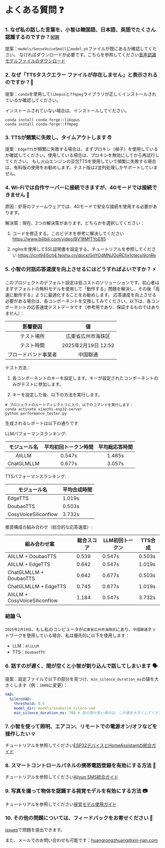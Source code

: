 # よくある質問 ❓

### 1. なぜ私の話した言葉を、小智は韓国語、日本語、英語でたくさん認識するのですか？🇰🇷

提案：`models/SenseVoiceSmall`に`model.pt`ファイルが既にあるか確認してください。
なければダウンロードが必要です。こちらを参照してください[音声認識モデルファイルのダウンロード](Deployment.md#モデルファイル)

### 2. なぜ「TTSタスクエラー ファイルが存在しません」と表示されるのですか？📁

提案：`conda`を使用して`libopus`と`ffmpeg`ライブラリが正しくインストールされているか確認してください。

インストールされていない場合は、インストールしてください。

```
conda install conda-forge::libopus
conda install conda-forge::ffmpeg
```

### 3. TTSが頻繁に失敗し、タイムアウトします ⏰

提案：`EdgeTTS`が頻繁に失敗する場合は、まずプロキシ（梯子）を使用しているか確認してください。使用している場合は、プロキシを無効にしてから再試行してください。
もし火山エンジンの豆包TTSを使用していて頻繁に失敗する場合は、有料版の使用をお勧めします。テスト版は2並列処理しかサポートしていません。

### 4. Wi-Fiでは自作サーバーに接続できますが、4Gモードでは接続できません 🔐

原因：虾哥のファームウェアでは、4Gモードで安全な接続を使用する必要があります。

解決策：現在、2つの解決策があります。どちらかを選択してください：

1. コードを修正する。このビデオを参考に解決してください https://www.bilibili.com/video/BV18MfTYoE85

2. nginxを使用してSSL証明書を設定する。チュートリアルを参照してください https://icnt94i5ctj4.feishu.cn/docx/GnYOdMNJOoRCljx1ctecsj9cnRe

### 5. 小智の対話応答速度を向上させるにはどうすればよいですか？ ⚡

このプロジェクトのデフォルト設定は低コストのソリューションです。初心者はまずデフォルトの無料モデルを使用して「動作する」問題を解決し、その後「高速に動作する」ように最適化することをお勧めします。
応答速度を向上させる必要がある場合は、各コンポーネントを交換してみてください。以下は、各コンポーネントの応答速度テストデータです（参考用であり、保証するものではありません）：

| 影響要因 | 値 |
|:---:|:---:|
| テスト場所 | 広東省広州市海珠区 |
| テスト時間 | 2025年2月19日 12:52 |
| ブロードバンド事業者 | 中国聯通 |

テスト方法：

1. 各コンポーネントのキーを設定します。キーが設定されたコンポーネントのみがテストに参加します。

2. キーを設定した後、以下の方法を実行します。

```
# プロジェクトのルートディレクトリに入り、以下のコマンドを実行します：
conda activate xiaozhi-esp32-server
python performance_tester.py
```

生成されるレポートは以下の通りです

LLMパフォーマンスランキング:

| モジュール名 | 平均初回トークン時間 | 平均総応答時間 |
|:---:|:---:|:---:|
| AliLLM | 0.547s | 1.485s |
| ChatGLMLLM | 0.677s | 3.057s |

TTSパフォーマンスランキング:

| モジュール名 | 平均合成時間 |
|---|---|
| EdgeTTS | 1.019s |
| DoubaoTTS | 0.503s |
| CosyVoiceSiliconflow | 3.732s |

推奨構成の組み合わせ（総合的な応答速度）:

| 組み合わせ案 | 総合スコア | LLM初回トークン | TTS合成 |
|---|---|---|---|
| AliLLM + DoubaoTTS | 0.539 | 0.547s | 0.503s |
| AliLLM + EdgeTTS | 0.642 | 0.547s | 1.019s |
| ChatGLMLLM + DoubaoTTS | 0.642 | 0.677s | 0.503s |
| ChatGLMLLM + EdgeTTS | 0.745 | 0.677s | 1.019s |
| AliLLM + CosyVoiceSiliconflow | 1.184 | 0.547s | 3.732s |

### 結論 🔍

`2025年2月19日`、もし私のコンピュータが`広東省広州市海珠区`にあり、`中国聯通`ネットワークを使用している場合、私は優先的に以下を使用します：

- LLM：`AliLLM`
- TTS：`DoubaoTTS`

### 6. 話すのが遅く、間が空くと小智が割り込んで話してしまいます 🗣️

提案：設定ファイルで以下の部分を見つけ、`min_silence_duration_ms`の値を大きくします（例：`1000`に変更）：

```yaml
VAD:
  SileroVAD:
    threshold: 0.5
    model_dir: models/snakers4_silero-vad
    min_silence_duration_ms: 700 # 話の間が長い場合は、この値を大きくしてください
```

### 7. 小智を使って照明、エアコン、リモートでの電源オン/オフなどを操作したい 💡

チュートリアルを参照してください[ESP32デバイスとHomeAssistantの統合ガイド](./homeassistant-integration.md)

### 8. スマートコントロールパネルの携帯電話登録を有効にする方法 📱

チュートリアルを参照してください[Aliyun SMS統合ガイド](./ali-sms-integration.md)

### 9. 写真を撮って物体を認識する視覚モデルを有効にする方法 📷

チュートリアルを参照してください[視覚モデル使用ガイド](./mcp-vision-integration.md)

### 10. その他の問題については、フィードバックをお寄せください 💬

[issues](https://github.com/xinnan-tech/xiaozhi-esp32-server/issues)で問題を提出できます。

また、メールでのお問い合わせも可能です：huangrongzhuang@xin-nan.com